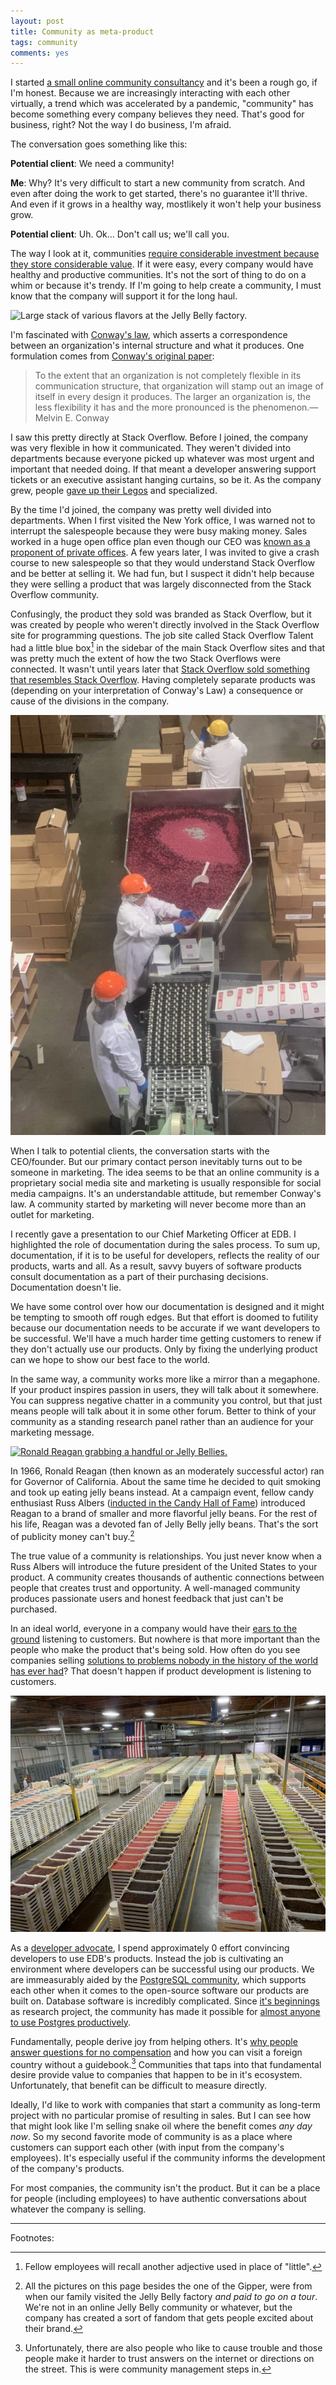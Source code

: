```yaml
---
layout: post
title: Community as meta-product
tags: community
comments: yes
---
```


I started [a small online community
consultancy](https://buildcivitas.com/building-civitas/) and it's been
a rough go, if I'm honest. Because we are increasingly interacting
with each other virtually, a trend which was accelerated by a
pandemic, "community" has become something every company believes they
need. That's good for business, right? Not the way I do business, I'm
afraid.

The conversation goes something like this:

**Potential client**: We need a community!

**Me**: Why? It's very difficult to start a new community from
scratch. And even after doing the work to get started, there's no
guarantee it'll thrive. And even if it grows in a healthy way,
mostlikely it won't help your business grow.

**Potential client**: Uh. Ok... Don't call us; we'll call you.

The way I look at it, communities [require considerable investment
because they store considerable
value](https://jlericson.com/2021/03/23/2021_CMX_report.html). If it
were easy, every company would have healthy and productive
communities. It's not the sort of thing to do on a whim or because
it's trendy. If I'm going to help create a community, I must know that
the company will support it for the long haul.

![Large stack of various flavors at the Jelly Belly
factory.](/images/jelly_belly_crates.jpg)

I'm fascinated with [Conway's
law](https://en.wikipedia.org/wiki/Conway%27s_law), which asserts a
correspondence between an organization's internal structure and what
it produces. One formulation comes from [Conway's original
paper](http://www.melconway.com/Home/Committees_Paper.html):

> To the extent that an organization is not completely flexible in its
> communication structure, that organization will stamp out an image
> of itself in every design it produces. The larger an organization
> is, the less flexibility it has and the more pronounced is the
> phenomenon.&mdash;Melvin E. Conway

I saw this pretty directly at Stack Overflow. Before I joined, the
company was very flexible in how it communicated. They weren't divided
into departments because everyone picked up whatever was most urgent
and important that needed doing. If that meant a developer answering
support tickets or an executive assistant hanging curtains, so be
it. As the company grew, people [gave up their
Legos](https://review.firstround.com/give-away-your-legos-and-other-commandments-for-scaling-startups)
and specialized.

By the time I'd joined, the company was pretty well divided into
departments. When I first visited the New York office, I was warned
not to interrupt the salespeople because they were busy making
money. Sales worked in a huge open office plan even though our CEO was
[known as a proponent of private
offices](https://www.joelonsoftware.com/2006/07/30/private-offices-redux/). A
few years later, I was invited to give a crash course to new
salespeople so that they would understand Stack Overflow and be better
at selling it. We had fun, but I suspect it didn't help because they
were selling a product that was largely disconnected from the Stack
Overflow community.

Confusingly, the product they sold was branded as Stack Overflow, but
it was created by people who weren't directly involved in the Stack
Overflow site for programming questions. The job site called Stack
Overflow Talent had a little blue box[^1] in the sidebar of the main
Stack Overflow sites and that was pretty much the extent of how the
two Stack Overflows were connected. It wasn't until years later that
[Stack Overflow sold something that resembles Stack
Overflow](https://stackoverflow.blog/2018/05/23/how-stack-overflow-for-teams-fits-into-the-community/
). Having completely separate products was (depending on your
interpretation of Conway's Law) a consequence or cause of the
divisions in the company.

![Workers at the Jelly Belly factory mixing flavors.](/images/jelly_belly_mixing.jpg)

When I talk to potential clients, the conversation starts with the
CEO/founder. But our primary contact person inevitably turns out to be
someone in marketing. The idea seems to be that an online community
is a proprietary social media site and marketing is usually
responsible for social media campaigns. It's an understandable
attitude, but remember Conway's law. A community started by marketing
will never become more than an outlet for marketing.

I recently gave a presentation to our Chief Marketing Officer at
EDB. I highlighted the role of documentation during the sales
process. To sum up, documentation, if it is to be useful for
developers, reflects the reality of our products, warts and all. As a
result, savvy buyers of software products consult documentation as a
part of their purchasing decisions. Documentation doesn't lie.

We have some control over how our documentation is designed and it
might be tempting to smooth off rough edges. But that effort is doomed
to futility because our documentation needs to be accurate if we want
developers to be successful. We'll have a much harder time getting
customers to renew if they don't actually use our products. Only by
fixing the underlying product can we hope to show our best face to the
world.

In the same way, a community works more like a mirror than a
megaphone. If your product inspires passion in users, they will talk
about it somewhere. You can suppress negative chatter in a community
you control, but that just means people will talk about it in some
other forum. Better to think of your community as a standing research
panel rather than an audience for your marketing message.

[![Ronald Reagan grabbing a handful or Jelly
Bellies.](https://www.reaganlibrary.gov/public/styles/large/public/inline-images/oMubemlgcaHjQbBSkV1tk2mQA2dv1sfqOooULAdJWFcbDDkHgI.jpg?itok=FvlLzbVC)](https://www.reaganlibrary.gov/reagans/ronald-reagan/jelly-bellyr-jelly-beans-and-ronald-reagan)

In 1966, Ronald Reagan (then known as an moderately successful actor)
ran for Governor of California. About the same time he decided to quit
smoking and took up eating jelly beans instead. At a campaign event,
fellow candy enthusiast Russ Albers ([inducted in the Candy Hall of
Fame](https://candyhalloffame.org/inductee/russell-d-albers/))
introduced Reagan to a brand of smaller and more flavorful jelly
beans. For the rest of his life, Reagan was a devoted fan of Jelly
Belly jelly beans. That's the sort of publicity money can't buy.[^2]

The true value of a community is relationships. You just never know
when a Russ Albers will introduce the future president of the United
States to your product. A community creates thousands of authentic
connections between people that creates trust and opportunity. A
well-managed community produces passionate users and honest feedback
that just can't be purchased.

In an ideal world, everyone in a company would have their [ears to the
ground](https://steve-yegge.medium.com/why-i-left-google-to-join-grab-86dfffc0be84)
listening to customers. But nowhere is that more important than the
people who make the product that's being sold. How often do you see
companies selling [solutions to problems nobody in the history of the
world has ever
had](https://www.joelonsoftware.com/2000/09/12/wasting-money-on-cats/)?
That doesn't happen if product development is listening to customers.

![More Jelly Bellies in front of a US flag](/images/jelly_belly_flag.jpg)

As a [developer
advocate](https://jlericson.com/2021/04/30/developer_advocate.html), I
spend approximately 0 effort convincing developers to use EDB's
products. Instead the job is cultivating an environment where
developers can be successful using our products. We are immeasurably
aided by the [PostgreSQL
community](https://www.postgresql.org/community/), which supports each
other when it comes to the open-source software our products are built
on. Database software is incredibly complicated. Since [it's
beginnings](https://www.postgresql.org/docs/current/history.html) as
research project, the community has made it possible for [almost
anyone to use Postgres
productively](https://jlericson.com/2021/05/14/install_pg.html).

Fundamentally, people derive joy from helping others. It's [why people
answer questions for no
compensation](https://jlericson.com/2016/07/13/QA_economics.html) and
how you can visit a foreign country without a guidebook.[^3]
Communities that taps into that fundamental desire provide value to
companies that happen to be in it's ecosystem. Unfortunately, that
benefit can be difficult to measure directly.

Ideally, I'd like to work with companies that start a community as
long-term project with no particular promise of resulting in
sales. But I can see how that might look like I'm selling snake oil
where the benefit comes _any day now_. So my second favorite mode of
community is as a place where customers can support each other (with
input from the company's employees). It's especially useful if the
community informs the development of the company's products.

For most companies, the community isn't the product. But it can be a
place for people (including employees) to have authentic conversations
about whatever the company is selling.

---

Footnotes:

[^1]: Fellow employees will recall another adjective used in place of
    "little".
    
[^2]: All the pictures on this page besides the one of the Gipper,
    were from when our family visited the Jelly Belly factory _and
    paid to go on a tour_. We're not in an online Jelly Belly
    community or whatever, but the company has created a sort of
    fandom that gets people excited about their brand.

[^3]: Unfortunately, there are also people who like to cause trouble
    and those people make it harder to trust answers on the internet
    or directions on the street. This is were community management
    steps in.
